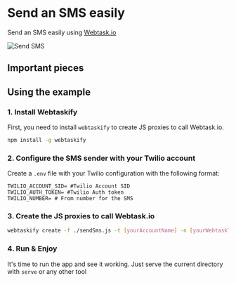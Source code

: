 # Send an SMS easily

Send an SMS easily using [Webtask.io](https://webtask.io)

![Send SMS](//cdn.auth0.com/webtask/sendSms.gif)

## Important pieces



## Using the example

### 1. Install Webtaskify

First, you need to install `webtaskify` to create JS proxies to call Webtask.io.

```bash
npm install -g webtaskify
```

### 2. Configure the SMS sender with your Twilio account

Create a `.env` file with your Twilio configuration with the following format:

```properties
TWILIO_ACCOUNT_SID= #Twilio Account SID
TWILIO_AUTH_TOKEN= #Twilio Auth token
TWILIO_NUMBER= # From number for the SMS
```

### 3. Create the JS proxies to call Webtask.io

```bash
webtaskify create -f ./sendSms.js -t [yourAccountName] -n [yourWebtaskToken]
```

### 4. Run & Enjoy

It's time to run the app and see it working. Just serve the current directory with `serve` or any other tool



